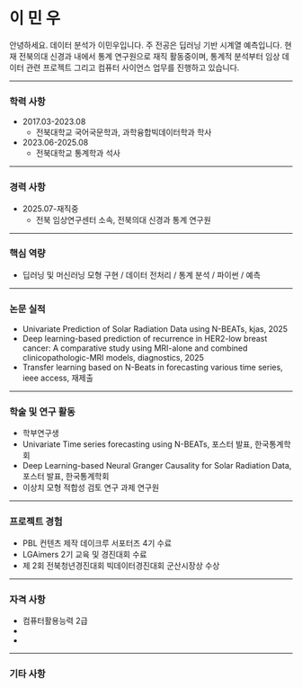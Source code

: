 # 이 민 우

안녕하세요. 데이터 분석가 이민우입니다. 주 전공은 딥러닝 기반 시계열 예측입니다. 현재 전북의대 신경과 내에서 통계 연구원으로 재직 활동중이며, 통계적 분석부터 임상 데이터 관련 프로젝트 그리고 컴퓨터 사이언스 업무를 진행하고 있습니다.

---
### 학력 사항

- 2017.03-2023.08
  - 전북대학교 국어국문학과, 과학융합빅데이터학과 학사
- 2023.06-2025.08
  - 전북대학교 통계학과 석사

---
### 경력 사항
- 2025.07-재직중
  - 전북 임상연구센터 소속, 전북의대 신경과 통계 연구원

---
### 핵심 역량
- 딥러닝 및 머신러닝 모형 구현 / 데이터 전처리 / 통계 분석 / 파이썬 / 예측

---
### 논문 실적
- Univariate Prediction of Solar Radiation Data using N-BEATs, kjas, 2025
- Deep learning-based prediction of recurrence in HER2-low breast
cancer: A comparative study using MRI-alone and combined
clinicopathologic-MRI models, diagnostics, 2025
- Transfer learning based on N-Beats in forecasting various time series, ieee access, 재제출

---
### 학술 및 연구 활동
- 학부연구생 
- Univariate Time series forecasting using N-BEATs, 포스터 발표, 한국통계학회
- Deep Learning-based Neural Granger Causality for Solar Radiation Data, 포스터 발표, 한국통계학회
- 이상치 모형 적합성 검토 연구 과제 연구원

---
### 프로젝트 경험
- PBL 컨텐츠 제작 데이크루 서포터즈 4기 수료
- LGAimers 2기 교육 및 경진대회 수료
- 제 2회 전북청년경진대회 빅데이터경진대회 군산시장상 수상

---
### 자격 사항
- 컴퓨터활용능력 2급
-
-
---
### 기타 사항